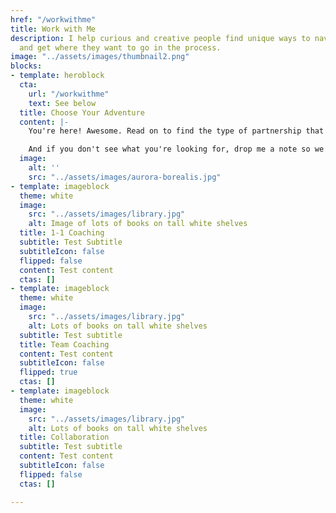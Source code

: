 ```yaml
---
href: "/workwithme"
title: Work with Me
description: I help curious and creative people find unique ways to navigate life
  and get where they want to go in the process.
image: "../assets/images/thumbnail2.png"
blocks:
- template: heroblock
  cta:
    url: "/workwithme"
    text: See below
  title: Choose Your Adventure
  content: |-
    You're here! Awesome. Read on to find the type of partnership that best suits your situation.

    And if you don't see what you're looking for, drop me a note so we can figure out what's possible.
  image:
    alt: ''
    src: "../assets/images/aurora-borealis.jpg"
- template: imageblock
  theme: white
  image:
    src: "../assets/images/library.jpg"
    alt: Image of lots of books on tall white shelves
  title: 1-1 Coaching
  subtitle: Test Subtitle
  subtitleIcon: false
  flipped: false
  content: Test content
  ctas: []
- template: imageblock
  theme: white
  image:
    src: "../assets/images/library.jpg"
    alt: Lots of books on tall white shelves
  subtitle: Test subtitle
  title: Team Coaching
  content: Test content
  subtitleIcon: false
  flipped: true
  ctas: []
- template: imageblock
  theme: white
  image:
    src: "../assets/images/library.jpg"
    alt: Lots of books on tall white shelves
  title: Collaboration
  subtitle: Test subtitle
  content: Test content
  subtitleIcon: false
  flipped: false
  ctas: []

---
```

